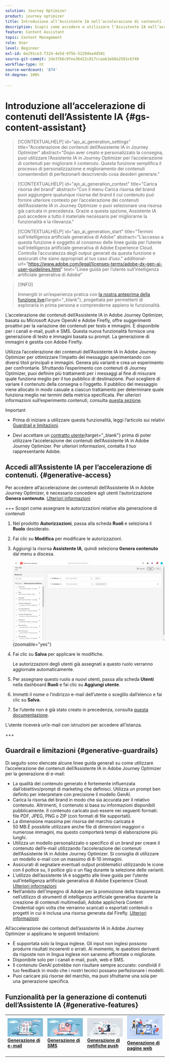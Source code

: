 ```yaml
---
solution: Journey Optimizer
product: journey optimizer
title: Introduzione all’Assistente IA nell’accelerazione di contenuti in Journey Optimizer
description: Scopri come accedere e utilizzare l’Assistente IA nell’accelerazione di contenuti di Journey Optimizer
feature: Content Assistant
topic: Content Management
role: User
level: Beginner
exl-id: 6e291ce3-f324-4e5d-975b-5229dea4d581
source-git-commit: 2de3766c9fea36422c017ccaab3eb0a2501c6740
workflow-type: ht
source-wordcount: '874'
ht-degree: 100%

---
```


# Introduzione all’accelerazione di contenuti dell’Assistente IA {#gs-content-assistant}

>[!CONTEXTUALHELP]
>id="ajo_ai_generation_settings"
>title="Accelerazione dei contenuti dell’Assistente IA in Journey Optimizer"
>abstract="Dopo aver creato e personalizzato la consegna, puoi utilizzare l’Assistente IA in Journey Optimizer per l’accelerazione di contenuti per migliorare il contenuto. Questa funzione semplifica il processo di personalizzazione e miglioramento dei contenuti consentendoti di perfezionarli descrivendo cosa desideri generare."

>[!CONTEXTUALHELP]
>id="ajo_ai_generation_context"
>title="Carica risorsa del brand"
>abstract="Con il menu Carica risorsa del brand puoi aggiungere qualunque risorsa del brand il cui contenuto può fornire ulteriore contesto per l’accelerazione dei contenuti dell’Assistente IA in Journey Optimizer o puoi selezionare una risorsa già caricata in precedenza. Grazie a questa opzione, Assistente IA può accedere a tutto il materiale necessario per migliorarne la funzionalità e la rilevanza."

>[!CONTEXTUALHELP]
>id="ajo_ai_generation_start"
>title="Termini sull’intelligenza artificiale generativa di Adobe"
>abstract="L’accesso a questa funzione è soggetto al consenso delle linee guida per l’utente sull’intelligenza artificiale generativa di Adobe Experience Cloud. Controlla l’accuratezza degli output generati da questa funzione e assicurati che siano appropriati al tuo caso d’uso."
>additional-url="https://www.adobe.com/legal/licenses-terms/adobe-dx-gen-ai-user-guidelines.html" text="Linee guida per l’utente sull’intelligenza artificiale generativa di Adobe"

>[!INFO]
>
>Immergiti in un’esperienza pratica con [la nostra anteprima della funzione live](https://experienceleague.adobe.com/it/apps/journey-optimizer/ai-assistant-content-accelerator){target="_blank"}, progettata per permetterti di esplorarla in prima persona e comprenderne appieno le funzionalità.


L’accelerazione dei contenuti dell’Assistente IA in Adobe Journey Optimizer, basata su Microsoft Azure OpenAI e Adobe Firefly, offre suggerimenti proattivi per la variazione dei contenuti per testo e immagini. È disponibile per i canali e-mail, push e SMS. Questa nuova funzionalità fornisce una generazione di testo e immagini basata su prompt. La generazione di immagini è gestita con Adobe Firefly.

Utilizza l’accelerazione dei contenuti dell’Assistente IA in Adobe Journey Optimizer per ottimizzare l’impatto del messaggio sperimentando con diversi titoli principali e immagini. Genera più varianti e crea un esperimento per confrontarle. Sfruttando l’esperimento con contenuti di Journey Optimizer, puoi definire più trattamenti per i messaggi al fine di misurare quale funziona meglio per il tuo pubblico di destinazione. Puoi scegliere di variare il contenuto della consegna o l’oggetto. Il pubblico del messaggio viene allocato in modo casuale a ciascun trattamento per determinare quale funziona meglio nei termini della metrica specificata. Per ulteriori informazioni sull’esperimento contenuti, consulta [questa sezione](../content-management/content-experiment.md).

>[!IMPORTANT]
>
>* Prima di iniziare a utilizzare questa funzionalità, leggi l’articolo sui relativi [Guardrail e limitazioni](#generative-guardrails).
>
>
>* Devi accettare un [contratto utente](https://www.adobe.com/legal/licenses-terms/adobe-dx-gen-ai-user-guidelines.html){target="_blank"} prima di poter utilizzare l’accelerazione dei contenuti dell’Assistente IA in Adobe Journey Optimizer. Per ulteriori informazioni, contatta il tuo rappresentante Adobe.

## Accedi all’Assistente IA per l’accelerazione di contenuti. {#generative-access}

Per accedere all’accelerazione dei contenuti dell’Assistente IA in Adobe Journey Optimizer, è necessario concedere agli utenti l’autorizzazione **Genera contenuto**. [Ulteriori informazioni](../administration/permissions.md)

+++  Scopri come assegnare le autorizzazioni relative alla generazione di contenuti

1. Nel prodotto **Autorizzazioni**, passa alla scheda **Ruoli** e seleziona il **Ruolo** desiderato.

1. Fai clic su **Modifica** per modificare le autorizzazioni.

1. Aggiungi la risorsa **Assistente IA**, quindi seleziona **Genera contenuto** dal menu a discesa.

   ![](assets/gen-ai-role.png){zoomable="yes"}

1. Fai clic su **Salva** per applicare le modifiche.

   Le autorizzazioni degli utenti già assegnati a questo ruolo verranno aggiornate automaticamente.

1. Per assegnare questo ruolo a nuovi utenti, passa alla scheda **Utenti** nella dashboard **Ruoli** e fai clic su **Aggiungi utente**.

1. Immetti il nome o l’indirizzo e-mail dell’utente o sceglilo dall’elenco e fai clic su **Salva**.

1. Se l’utente non è già stato creato in precedenza, consulta [questa documentazione](https://experienceleague.adobe.com/it/docs/experience-platform/access-control/abac/permissions-ui/users).

L’utente riceverà un’e-mail con istruzioni per accedere all’istanza.

+++

## Guardrail e limitazioni {#generative-guardrails}

Di seguito sono elencate alcune linee guida generali su come utilizzare l’accelerazione dei contenuti dell’Assistente IA in Adobe Journey Optimizer per la generazione di e-mail:

* La qualità del contenuto generato è fortemente influenzata dall’obiettivo/prompt di marketing che definisci. Utilizza un prompt ben definito per interpretare con precisione il modello GenAI. 
* Carica la risorsa del brand in modo che sia accurata per il relativo contenuto. Altrimenti, il contenuto si basa su informazioni disponibili pubblicamente. Il contenuto caricato può essere nei seguenti formati: file PDF, JPEG, PNG o ZIP (con formati di file supportati).
* La dimensione massima per risorsa del marchio caricata è 50 MB.È possibile utilizzare anche file di dimensioni maggiori o numerose immagini, ma questo comporterà tempi di elaborazione più lunghi.
* Utilizza un modello personalizzato o specifico di un brand per creare il contenuto dell’e-mail utilizzando l’accelerazione dei contenuti dell’Assistente IA in Adobe Journey Optimizer. Si consiglia di utilizzare un modello e-mail con un massimo di 8-10 immagini.
* Assicurati di segnalare eventuali output problematici utilizzando le icone con il pollice su, il pollice giù o un flag durante la selezione delle varianti.
* L’utilizzo dell’assistente IA è soggetto alle linee guida per l’utente sull’intelligenza artificiale generativa di Adobe Experience Cloud. [Ulteriori informazioni](https://www.adobe.com/legal/licenses-terms/adobe-dx-gen-ai-user-guidelines.html)
* Nell’ambito dell’impegno di Adobe per la promozione della trasparenza nell’utilizzo di strumenti di intelligenza artificiale generativa durante la creazione di contenuti multimediali, Adobe applicherà Content Credential ogni volta che verranno scaricati o esportati contenuti o progetti in cui è inclusa una risorsa generata dal Firefly. [Ulteriori informazioni](https://helpx.adobe.com/it/firefly/using/content-credentials.html)

All’accelerazione dei contenuti dell’assistente IA in Adobe Journey Optimizer si applicano le seguenti limitazioni:

* È supportata solo la lingua inglese. Gli input non inglesi possono produrre risultati incoerenti o errati. Al momento, le questioni derivanti da risposte non in lingua inglese non saranno affrontate o migliorate.
* Disponibile solo per i canali e-mail, push, web e SMS.
* Il contenuto GenAI potrebbe non risultare sempre accurato: condividi il tuo feedback in modo che i nostri tecnici possano perfezionare i modelli.
* Puoi caricare più risorse del marchio, ma puoi sfruttarne una sola per una generazione specifica.


## Funzionalità per la generazione di contenuti dell’Assistente IA {#generative-features}


<table style="table-layout:fixed"><tr style="border: 0;">
<td>
<a href="generative-email.md">
<img alt="Generazione di e-mail" src="assets/do-not-localize/text-genai.jpeg">
</a>
<div>
<a href="generative-email.md"><strong>Generazione di e-mail</strong></a>
</div>
<p>
</td>
<td>
<a href="generative-sms.md">
<img alt="Generazione di SMS" src="assets/do-not-localize/image-genai.jpeg">
</a>
<div><a href="generative-sms.md"><strong>Generazione di SMS</strong>
</div>
<p>
</td>
<td>
<a href="generative-push.md">
<img alt="Generazione di push" src="assets/do-not-localize/email-genai.jpeg">
</a>
<div>
<a href="generative-push.md"><strong>Generazione di notifiche push</strong></a>
</div>
<p></td>
<td>
<a href="generative-web.md">
<img alt="Generazione web" src="assets/do-not-localize/web-genai.jpeg">
</a>
<div><a href="generative-web.md"><strong>Generazione di pagine web</strong>
</div>
<p>
</td>
</tr></table>

